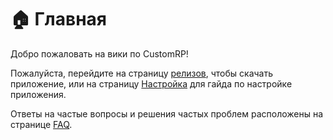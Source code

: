 # 🏠 Главная

Добро пожаловать на вики по CustomRP!

Пожалуйста, перейдите на страницу [релизов](https://github.com/maximmax42/Discord-CustomRP/releases), чтобы скачать приложение, или на страницу [Настройка](setting-up.md) для гайда по настройке приложения.

Ответы на частые вопросы и решения частых проблем расположены на странице [FAQ](faq.md).
